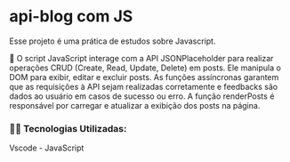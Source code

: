 # api-blog com JS

Esse projeto é uma prática de estudos sobre Javascript.

🔹 O script JavaScript interage com a API JSONPlaceholder para realizar operações CRUD (Create, Read, Update, Delete) em posts. Ele manipula o DOM para exibir, editar e excluir posts. As funções assíncronas garantem que as requisições à API sejam realizadas corretamente e feedbacks são dados ao usuário em casos de sucesso ou erro. A função renderPosts é responsável por carregar e atualizar a exibição dos posts na página.

### 👨‍💻️ Tecnologias Utilizadas:
Vscode - JavaScript
